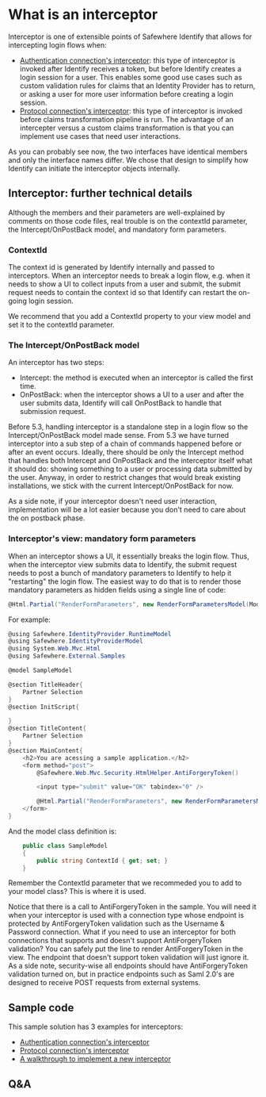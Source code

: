 # What is an interceptor

Interceptor is one of extensible points of Safewhere Identify that allows for intercepting login flows when:

- [Authentication connection's interceptor](CodeReferences/IAuthenticationInterceptorService.cs): this type of interceptor is invoked after Identify receives a token, but before Identify creates a login session for a user. This enables some good use cases such as custom validation rules for claims that an Identity Provider has to return, or asking a user for more user information before creating a login session.  
- [Protocol connection's interceptor](CodeReferences/IProtocolInterceptorService.cs): this type of interceptor is invoked before claims transformation pipeline is run. The advantage of an intercepter versus a custom claims transformation is that you can implement use cases that need user interactions.

As you can probably see now, the two interfaces have identical members and only the interface names differ. We chose that design to simplify how Identify can initiate the interceptor objects internally.

## Interceptor: further technical details

Although the members and their parameters are well-explained by comments on those code files, real trouble is on the contextId parameter, the Intercept/OnPostBack model, and mandatory form parameters.

### ContextId

The context id is generated by Identify internally and passed to interceptors. When an interceptor needs to break a login flow, e.g. when it needs to show a UI to collect inputs from a user and submit, the submit request needs to contain the context id so that Identify can restart the on-going login session.

We recommend that you add a ContextId property to your view model and set it to the contextId parameter.

### The Intercept/OnPostBack model

An interceptor has two steps:

- Intercept: the method is executed when an interceptor is called the first time.
- OnPostBack: when the interceptor shows a UI to a user and after the user submits data, Identify will call OnPostBack to handle that submission request.

Before 5.3, handling interceptor is a standalone step in a login flow so the Intercept/OnPostBack model made sense. From 5.3 we have turned interceptor into a sub step of a chain of commands happened before or after an event occurs. Ideally, there should be only the Intercept method that handles both Intercept and OnPostBack and the interceptor itself what it should do: showing something to a user or processing data submitted by the user. Anyway, in order to restrict changes that would break existing installations, we stick with the current Intercept/OnPostBack for now.

As a side note, if your interceptor doesn't need user interaction, implementation will be a lot easier because you don't need to care about the on postback phase.

### Interceptor's view: mandatory form parameters

When an interceptor shows a UI, it essentially breaks the login flow. Thus, when the interceptor view submits data to Identify, the submit request needs to post a bunch of mandatory parameters to Identify to help it "restarting" the login flow. The easiest way to do that is to render those mandatory parameters as hidden fields using a single line of code:

```cs
@Html.Partial("RenderFormParameters", new RenderFormParametersModel(Model.ContextId))
```

For example:

```cs
@using Safewhere.IdentityProvider.RuntimeModel
@using Safewhere.IdentityProviderModel
@using System.Web.Mvc.Html
@using Safewhere.External.Samples

@model SampleModel

@section TitleHeader{
    Partner Selection
}
@section InitScript{

}
@section TitleContent{
    Partner Selection
}
@section MainContent{
    <h2>You are acessing a sample application.</h2>
    <form method="post">
        @Safewhere.Web.Mvc.Security.HtmlHelper.AntiForgeryToken()

        <input type="submit" value="OK" tabindex="0" />

        @Html.Partial("RenderFormParameters", new RenderFormParametersModel(Model.ContextId))
    </form>
}
```

And the model class definition is:

```cs
    public class SampleModel
    {
        public string ContextId { get; set; }
    }
```

Remember the ContextId parameter that we recommeded you to add to your model class? This is where it is used.

Notice that there is a call to AntiForgeryToken in the sample. You will need it when your interceptor is used with a connection type whose endpoint is protected by AntiForgeryToken validation such as the Username & Password connection. What if you need to use an interceptor for both connections that supports and doesn't support AntiForgeryToken validation? You can safely put the line to render AntiForgeryToken in the view. The endpoint that doesn't support token validation will just ignore it. As a side note, security-wise all endpoints should have AntiForgeryToken validation turned on, but in practice endpoints such as Saml 2.0's are designed to receive POST requests from external systems.

## Sample code

This sample solution has 3 examples for interceptors:
- [Authentication connection's interceptor](../ExternalSamples/SocialSecurityNumberConfirmationInterceptorService.cs)
- [Protocol connection's interceptor](../ExternalSamples/PartnerSelectionInterceptorService.cs )
- [A walkthrough to implement a new interceptor](interceptor-walkthrough.md)

## Q&A
